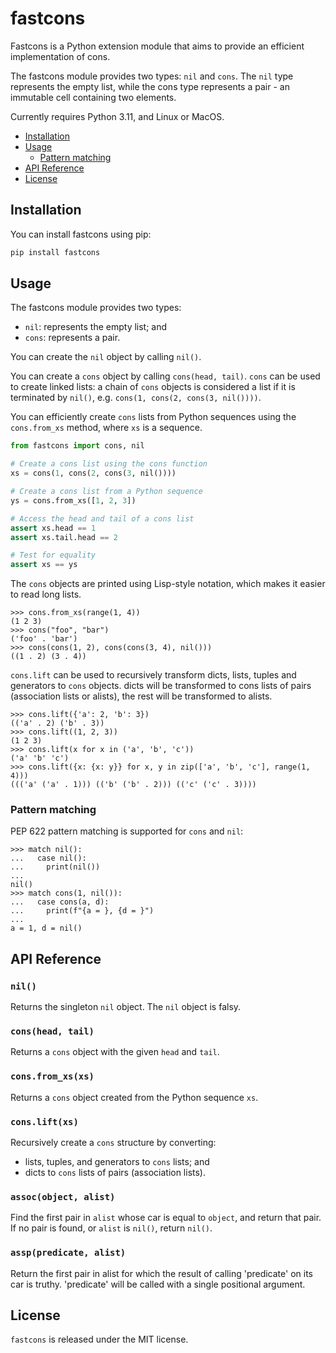 # fastcons

Fastcons is a Python extension module that aims to provide an efficient implementation of cons.

The fastcons module provides two types: `nil` and `cons`. The `nil` type represents the empty list, while the cons type represents a pair - an immutable cell containing two elements.

Currently requires Python 3.11, and Linux or MacOS.

* [Installation](#installation)
* [Usage](#usage)
  + [Pattern matching](#pattern-matching)
* [API Reference](#api-reference)
* [License](#license)

## Installation

You can install fastcons using pip:

``` python
pip install fastcons
```

## Usage

The fastcons module provides two types:

- `nil`: represents the empty list; and
- `cons`: represents a pair.

You can create the `nil` object by calling `nil()`.

You can create a `cons` object by calling `cons(head, tail)`. `cons` can be used to create linked lists: a chain of `cons` objects is considered a list if it is terminated by `nil()`, e.g. `cons(1, cons(2, cons(3, nil())))`.

You can efficiently create `cons` lists from Python sequences using the `cons.from_xs` method, where `xs` is a sequence.

``` python
from fastcons import cons, nil

# Create a cons list using the cons function
xs = cons(1, cons(2, cons(3, nil())))

# Create a cons list from a Python sequence
ys = cons.from_xs([1, 2, 3])

# Access the head and tail of a cons list
assert xs.head == 1
assert xs.tail.head == 2

# Test for equality
assert xs == ys
```

The `cons` objects are printed using Lisp-style notation, which makes it easier to read long lists.

``` python-console
>>> cons.from_xs(range(1, 4))
(1 2 3)
>>> cons("foo", "bar")
('foo' . 'bar')
>>> cons(cons(1, 2), cons(cons(3, 4), nil()))
((1 . 2) (3 . 4))
```

`cons.lift` can be used to recursively transform dicts, lists, tuples and generators to `cons` objects. dicts will be transformed to cons lists of pairs (association lists or alists), the rest will be transformed to alists.

``` python-console
>>> cons.lift({'a': 2, 'b': 3})
(('a' . 2) ('b' . 3))
>>> cons.lift((1, 2, 3))
(1 2 3)
>>> cons.lift(x for x in ('a', 'b', 'c'))
('a' 'b' 'c')
>>> cons.lift({x: {x: y}} for x, y in zip(['a', 'b', 'c'], range(1, 4)))
((('a' ('a' . 1))) (('b' ('b' . 2))) (('c' ('c' . 3))))
```

### Pattern matching

PEP 622 pattern matching is supported for `cons` and `nil`:

``` python-console
>>> match nil():
...   case nil():
...     print(nil())
...
nil()
>>> match cons(1, nil()):
...   case cons(a, d):
...     print(f"{a = }, {d = }")
...
a = 1, d = nil()
```

## API Reference

### `nil()`

Returns the singleton `nil` object. The `nil` object is falsy.

### `cons(head, tail)`

Returns a `cons` object with the given `head` and `tail`.

### `cons.from_xs(xs)`

Returns a `cons` object created from the Python sequence `xs`.

### `cons.lift(xs)`

Recursively create a `cons` structure by converting:

- lists, tuples, and generators to `cons` lists; and
- dicts to `cons` lists of pairs (association lists).

### `assoc(object, alist)`

Find the first pair in `alist` whose car is equal to `object`, and return that pair. If no pair is found, or `alist` is `nil()`, return `nil()`.

### `assp(predicate, alist)`

Return the first pair in alist for which the result of calling 'predicate' on its car is truthy. 'predicate' will be called with a single positional argument.


## License

`fastcons` is released under the MIT license.
